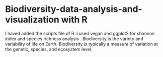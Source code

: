 # Biodiversity-data-analysis-and-visualization with R
I haved added the scripts file of R .I used vegan and ggplot2 for shannon index and species richness analysis .
Biodiversity is the variety and variability of life on Earth. Biodiversity is typically a measure of variation at the genetic, species, and ecosystem level. 
